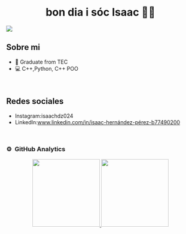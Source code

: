 <div align="center">
<h1 align="center">bon dia i sóc Isaac 🦎🦎
</div>
<img src="https://imgur.com/eM0gXxc.png">

## Sobre mi

- 🐑 Graduate from TEC 
- 💻 C++,Python, C++ POO
<br>

## Redes sociales

- Instagram:isaachdz024
- LinkedIn:www.linkedin.com/in/isaac-hernández-pérez-b77490200
<br>



### ⚙️ &nbsp;GitHub Analytics

<p align="center">
<a href="https://github.com/IsaacHDzPerez">
  <img height="180em" src="https://github-readme-stats-eight-theta.vercel.app/api?username=IsaacHDzPerez&show_icons=true&theme=algolia&include_all_commits=true&count_private=true"/>
  <img height="180em" src="https://github-readme-stats-eight-theta.vercel.app/api/top-langs/?username=IsaacHDzPerez&layout=compact&langs_count=8&theme=algolia"/>
</a>
</p>
